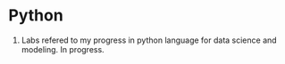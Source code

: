 # Python

1. Labs refered to my progress in python language for data science and modeling. In progress. 
